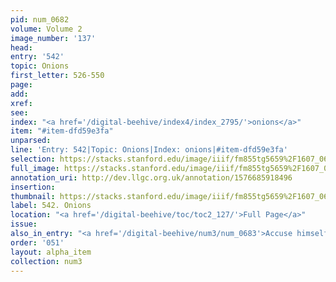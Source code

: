 ```yaml
---
pid: num_0682
volume: Volume 2
image_number: '137'
head: 
entry: '542'
topic: Onions
first_letter: 526-550
page: 
add: 
xref: 
see: 
index: "<a href='/digital-beehive/index4/index_2795/'>onions</a>"
item: "#item-dfd59e3fa"
unparsed: 
line: 'Entry: 542|Topic: Onions|Index: onions|#item-dfd59e3fa'
selection: https://stacks.stanford.edu/image/iiif/fm855tg5659%2F1607_0604/350,2840,2798,459/full/0/default.jpg
full_image: https://stacks.stanford.edu/image/iiif/fm855tg5659%2F1607_0604/full/full/0/default.jpg
annotation_uri: http://dev.llgc.org.uk/annotation/1576685918496
insertion: 
thumbnail: https://stacks.stanford.edu/image/iiif/fm855tg5659%2F1607_0604/350,2840,600,180/250,/0/default.jpg
label: 542. Onions
location: "<a href='/digital-beehive/toc/toc2_127/'>Full Page</a>"
issue: 
also_in_entry: "<a href='/digital-beehive/num3/num_0683'>Accuse himself</a>|<a href='/digital-beehive/num3/num_0684'>Leeks</a>"
order: '051'
layout: alpha_item
collection: num3
---
```

